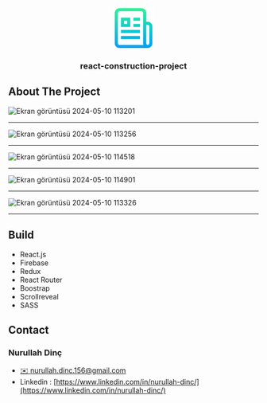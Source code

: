 
 
 
 <div align="center">
   <a href="https://github.com/github_username/repo_name">
     <img src="https://raw.githubusercontent.com/enesdmc0/react-country-info/main/images/logo.png" alt="Logo" width="80" height="80">
   </a>
 <h3 align="center">react-construction-project</h3>
 </div>
 
 
 
 ## About The Project
  
  ![Ekran görüntüsü 2024-05-10 113201](https://github.com/NurullahDnc/react-construction-project/assets/150585098/aa63ae5a-1518-4b46-9de5-677980e15224)
  <hr/>

![Ekran görüntüsü 2024-05-10 113256](https://github.com/NurullahDnc/react-construction-project/assets/150585098/e5b286c3-a94c-4a6d-913c-5737c375334b)
  <hr/>

 ![Ekran görüntüsü 2024-05-10 114518](https://github.com/NurullahDnc/react-construction-project/assets/150585098/71662ea7-0180-4a14-a461-f80dbacc7bf8)
  <hr/>

![Ekran görüntüsü 2024-05-10 114901](https://github.com/NurullahDnc/react-construction-project/assets/150585098/f50ee892-f87b-4121-a376-98c7d920a656)
  <hr/>

 ![Ekran görüntüsü 2024-05-10 113326](https://github.com/NurullahDnc/react-construction-project/assets/150585098/09493372-564d-4b2c-a156-c94b7ae22948)
  <hr/>

   ## Build
   - React.js
   - Firebase
   - Redux
   - React Router  
   - Boostrap
   - Scrollreveal
   - SASS
   
 
 
   ## Contact
 
   ### Nurullah Dinç
 
   - [ ✉️ nurullah.dinc.156@gmail.com]()
   - Linkedin : [https://www.linkedin.com/in/nurullah-dinc/](https://www.linkedin.com/in/nurullah-dinc/)
